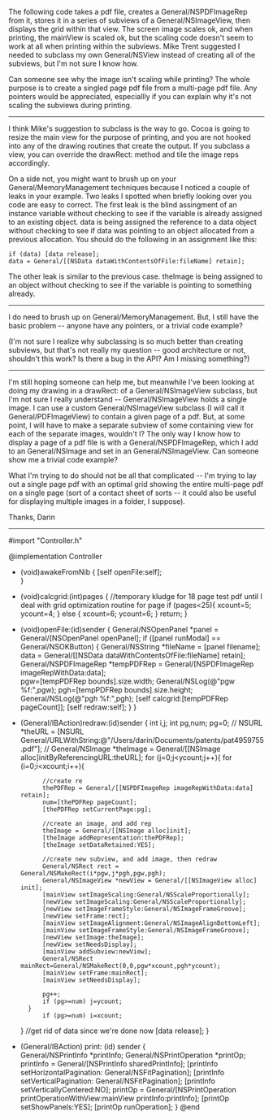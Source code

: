 The following code takes a pdf file, creates a General/NSPDFImageRep from it, stores it in a series of subviews of a General/NSImageView, then displays the grid within that view.  The screen image scales ok, and when printing, the mainView is scaled ok, but the scaling code doesn't seem to work at all when printing within the subviews.  Mike Trent suggested I needed to subclass my own General/NSView instead of creating all of the subviews, but I'm not sure I know how.  

Can someone see why the image isn't scaling while printing?  The whole purpose is to create a singled page pdf file from a multi-page pdf file.  Any pointers would be appreciated, especiallly if you can explain why it's not scaling the subviews during printing.

----

I think Mike's suggestion to subclass is the way to go. Cocoa is going to resize the main view for the purpose of printing, and you are not hooked into any of the drawing routines that create the output. If you subclass a view, you can override the     drawRect: method and tile the image reps accordingly. 

On a side not, you might want to brush up on your General/MemoryManagement techniques because I noticed a couple of leaks in your example. Two leaks I spotted when briefly looking over you code are easy to correct. The first leak is the blind assingment of an instance variable without checking to see if the variable is already assigned to an existing object.     data is being assigned the reference to a data object without checking to see if     data was pointing to an object allocated from a previous allocation. You should do the following in an assignment like this:

    
    if (data) [data release];
    data = General/[[NSData dataWithContentsOfFile:fileName] retain];


The other leak is similar to the previous case.     theImage is being assigned to an object without checking to see if the variable is pointing to something already.

----

I do need to brush up on General/MemoryManagement.  But, I still have the basic problem -- anyone have any pointers, or a trivial code example?  

(I'm not sure I realize why subclassing is so much better than creating subviews, but that's not really my question -- good architecture or not, shouldn't this work?  Is there a bug in the API?  Am I missing something?)

----

I'm still hoping someone can help me, but meanwhile I've been looking at doing my drawing in a drawRect: of a General/NSImageView subclass, but I'm not sure I really understand -- General/NSImageView holds a single image.  I can use a custom General/NSImageView subclass (I will call it General/PDFImageView) to contain a given page of a pdf.  But, at some point, I will have to make a separate subview of some containing view for each of the separate images, wouldn't I?  The only way I know how to display a page of a pdf file is with a General/NSPDFImageRep, which I add to an General/NSImage and set in an General/NSImageView.  Can someone show me a trivial code example?  

What I'm trying to do should not be all that complicated -- I'm trying to lay out a single page pdf with an optimal grid showing the entire multi-page pdf on a single page (sort of a contact sheet of sorts -- it could also be useful for displaying multiple images in a folder, I suppose).

Thanks,
Darin

----

    
#import "Controller.h"

@implementation Controller

- (void)awakeFromNib
{
	[self openFile:self];	
}

- (void)calcgrid:(int)pages
{
	//temporary kludge for 18 page test pdf until I deal with grid optimization routine for page
	if (pages<25){
		xcount=5;
		ycount=4;
	}
	else {
		xcount=6;
		ycount=6;
	}
	return;
}

- (void)openFile:(id)sender
{
    General/NSOpenPanel *panel = General/[NSOpenPanel openPanel];
    if ([panel runModal] == General/NSOKButton) {
        General/NSString *fileName = [panel filename];
		data = General/[[NSData dataWithContentsOfFile:fileName] retain];
		General/NSPDFImageRep *tempPDFRep = General/[NSPDFImageRep imageRepWithData:data];	
		pgw=[tempPDFRep bounds].size.width;
		General/NSLog(@"pgw %f:",pgw);
		pgh=[tempPDFRep bounds].size.height;
		General/NSLog(@"pgh %f:",pgh);
		[self calcgrid:[tempPDFRep pageCount]];
		[self redraw:self];
	}
}

- (General/IBAction)redraw:(id)sender
{
	int i,j;
	int pg,num;
	pg=0;
//	NSURL *theURL = [NSURL General/URLWithString:@"/Users/darin/Documents/patents/pat4959755.pdf"];
//	General/NSImage *theImage = General/[[NSImage alloc]initByReferencingURL:theURL];
	for (j=0;j<ycount;j++){
		for (i=0;i<xcount;i++){

			//create re
			thePDFRep = General/[[NSPDFImageRep imageRepWithData:data] retain];	
			num=[thePDFRep pageCount];
			[thePDFRep setCurrentPage:pg];

			//create an image, and add rep
			theImage = General/[[NSImage alloc]init];
			[theImage addRepresentation:thePDFRep];
			[theImage setDataRetained:YES];

			//create new subview, and add image, then redraw
			General/NSRect rect = General/NSMakeRect(i*pgw,j*pgh,pgw,pgh);
			General/NSImageView *newView = General/[[NSImageView alloc] init];
			[mainView setImageScaling:General/NSScaleProportionally];
			[newView setImageScaling:General/NSScaleProportionally];
			[newView setImageFrameStyle:General/NSImageFrameGroove];			
			[newView setFrame:rect];
			[mainView setImageAlignment:General/NSImageAlignBottomLeft];
			[mainView setImageFrameStyle:General/NSImageFrameGroove];
			[newView setImage:theImage];
			[newView setNeedsDisplay];
			[mainView addSubview:newView];
			General/NSRect mainRect=General/NSMakeRect(0,0,pgw*xcount,pgh*ycount);
			[mainView setFrame:mainRect];
			[mainView setNeedsDisplay];

			pg++;
			if (pg>=num) j=ycount;
		}
			if (pg>=num) i=xcount;
	}
	//get rid of data since we're done now
	[data release];
}

- (General/IBAction) print: (id) sender
{		
	General/NSPrintInfo *printInfo;
	General/NSPrintOperation *printOp;
	printInfo = General/[NSPrintInfo sharedPrintInfo];
	[printInfo setHorizontalPagination: General/NSFitPagination];
	[printInfo setVerticalPagination: General/NSFitPagination];
	[printInfo setVerticallyCentered:NO];
	printOp = General/[NSPrintOperation printOperationWithView:mainView printInfo:printInfo];
	[printOp setShowPanels:YES];
	[printOp runOperation];
}
@end

